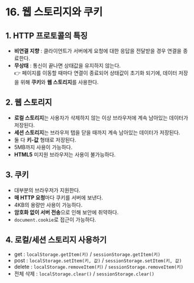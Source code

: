 # 16. 웹 스토리지와 쿠키

## 1. HTTP 프로토콜의 특징

- **비연결 지향** : 클라이언트가 서버에게 요청에 대한 응답을 전달받을 경우 연결을 종료한다.
- **무상태** : 통신이 끝나면 상태값을 유지하지 않는다. <br>
  👉 페이지를 이동할 때마다 연결이 종료되어 상태값이 초기화 되기에, 데이터 저장을 위해 **쿠키**와 **웹 스토리지**를 사용한다.

## 2. 웹 스토리지

- **로컬 스토리지**는 사용자가 삭제하지 않는 이상 브라우저에 계속 남아있는 데이터가 저장된다.
- **세션 스토리지**는 브라우저 탭을 닫을 때까지 계속 남아있는 데이터가 저장된다.
- 둘 다 **키-값** 형태로 저장된다.
- 5MB까지 사용이 가능하다.
- **HTML5** 미지원 브라우저는 사용이 불가능하다.

## 3. 쿠키

- 대부분의 브라우저가 지원한다.
- **매 HTTP 요청**마다 쿠키를 서버에 보낸다.
- 4KB의 용량만 사용이 가능하다.
- **암호화 없이 서버 전송**으로 인해 보안에 취약하다.
- `document.cookie`로 접근이 가능하다.

## 4. 로컬/세션 스토리지 사용하기

- get : `localStorage.getItem(키)` / `sessionStorage.getItem(키)`
- post : `localStorage.setItem(키, 값)` / `sessionStorage.setItem(키, 값)`
- delete : `localStorage.removeItem(키)` / `sessionStorage.removeItem(키)`
- 전체 삭제 : `localStorage.clear()` / `sessionStorage.clear()`
